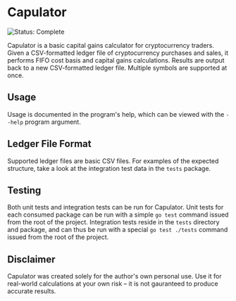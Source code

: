 # Capulator

<img src="https://img.shields.io/badge/status-Complete-green.svg" alt="Status: Complete"/>

Capulator is a basic capital gains calculator for cryptocurrency traders. Given a CSV-formatted
ledger file of cryptocurrency purchases and sales, it performs FIFO cost basis and capital gains
calculations. Results are output back to a new CSV-formatted ledger file. Multiple symbols are
supported at once.

## Usage

Usage is documented in the program's help, which can be viewed with the `--help` program argument.

## Ledger File Format

Supported ledger files are basic CSV files. For examples of the expected structure, take a look at
the integration test data in the `tests` package.

## Testing

Both unit tests and integration tests can be run for Capulator. Unit tests for each consumed package
can be run with a simple `go test` command issued from the root of the project. Integration tests
reside in the `tests` directory and package, and can thus be run with a special `go test ./tests`
command issued from the root of the project.

## Disclaimer

Capulator was created solely for the author's own personal use. Use it for real-world calculations
at your own risk – it is not gauranteed to produce accurate results.

